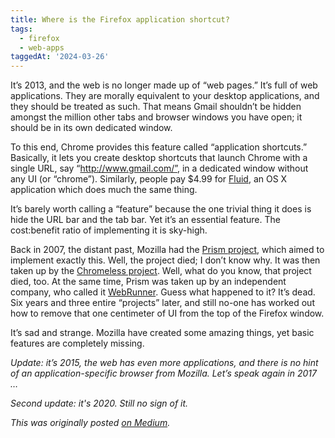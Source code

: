 ```yaml
---
title: Where is the Firefox application shortcut?
tags:
  - firefox
  - web-apps
taggedAt: '2024-03-26'
---
```


It’s 2013, and the web is no longer made up of “web pages.”
It’s full of web applications.
They are morally equivalent to your desktop applications,
and they should be treated as such.
That means Gmail shouldn’t be hidden
amongst the million other tabs and browser windows you have open;
it should be in its own dedicated window.

To this end,
Chrome provides this feature called “application shortcuts.”
Basically, it lets you create desktop shortcuts that launch Chrome with a single URL,
say “http://www.gmail.com/”,
in a dedicated window without any UI (or “chrome”).
Similarly, people pay $4.99 for [Fluid](http://fluidapp.com/),
an OS X application which does much the same thing.

It’s barely worth calling a “feature”
because the one trivial thing it does is hide the URL bar and the tab bar.
Yet it’s an essential feature.
The cost:benefit ratio of implementing it is sky-high.

Back in 2007,
the distant past,
Mozilla had the [Prism project](https://mozillalabs.com/en-US/prism/),
which aimed to implement exactly this.
Well, the project died; I don’t know why.
It was then taken up by the [Chromeless project](https://mozillalabs.com/en-US/chromeless/).
Well, what do you know, that project died, too.
At the same time, Prism was taken up by an independent company,
who called it [WebRunner](http://www.salsitasoft.com/2011/02/09/webrunner-available-for-download/).
Guess what happened to it?
It’s dead.
Six years and three entire “projects” later,
and still no-one has worked out
how to remove that one centimeter of UI
from the top of the Firefox window.

It’s sad and strange.
Mozilla have created some amazing things,
yet basic features are completely missing.

_Update: it’s 2015, the web has even more applications, and there is no hint of an application-specific browser from Mozilla. Let’s speak again in 2017 …_

_Second update: it's 2020. Still no sign of it._

_This was originally posted [on Medium](https://medium.com/@MrJamesFisher/firefox-application-shortcut-74ed07aac91d)._
